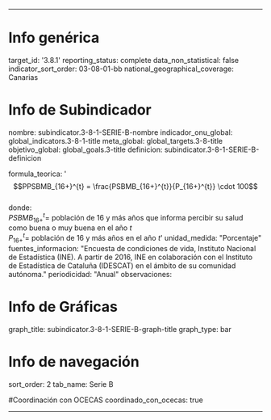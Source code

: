 ---

# Info genérica
target_id: '3.8.1'
reporting_status: complete
data_non_statistical: false
indicator_sort_order: 03-08-01-bb
national_geographical_coverage: Canarias

# Info de Subindicador
nombre: subindicator.3-8-1-SERIE-B-nombre
indicador_onu_global: global_indicators.3-8-1-title
meta_global: global_targets.3-8-title
objetivo_global: global_goals.3-title
definicion: subindicator.3-8-1-SERIE-B-definicion

formula_teorica: '$$PPSBMB_{16+}^{t} = \frac{PSBMB_{16+}^{t}}{P_{16+}^{t}} \cdot 100$$ <br>
donde: <br>
$PSBMB_{16+}^{t} =$ población de 16 y más años que informa percibir su salud como buena o muy buena en el año $t$ <br>
$P_{16+}^{t} =$ población de 16 y más años en el año $t$'
unidad_medida: "Porcentaje"
fuentes_informacion: "Encuesta de condiciones de vida, Instituto Nacional de Estadística (INE). A partir de 2016, INE en colaboración con el Instituto de Estadística de Cataluña (IDESCAT) en el ámbito de su comunidad autónoma."
periodicidad: "Anual"
observaciones:

# Info de Gráficas
graph_title: subindicator.3-8-1-SERIE-B-graph-title
graph_type: bar

# Info de navegación
sort_order: 2
tab_name: Serie B

#Coordinación con OCECAS
coordinado_con_ocecas: true

---